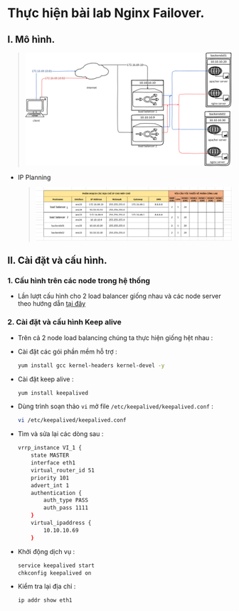 # Thực hiện bài lab Nginx Failover.

## I. Mô hình.

   > ![failover.png](../images/failover.png)

- IP Planning
    > ![ip plan](../images/ip-failover.png)
        
## II. Cài đặt và cấu hình.

### 1. Cấu hình trên các node trong hệ thống

- Lần lượt cấu hình cho 2 load balancer giống nhau và các node server theo hướng dẫn [tại đây](nginx-multiple-upstream.md)

###  2. Cài đặt và cấu hình Keep alive

- Trên cả 2 node load balancing chúng ta thực hiện giống hệt nhau :

- Cài đặt các gói phần mềm hỗ trợ :

    ```sh
    yum install gcc kernel-headers kernel-devel -y
    ```

- Cài đặt keep alive :

    ```sh
    yum install keepalived
    ```

- Dùng trình soạn thảo `vi` mở file `/etc/keepalived/keepalived.conf` :

    ```sh
    vi /etc/keepalived/keepalived.conf
    ```

- Tìm và sửa lại các dòng sau :

    ```sh
    vrrp_instance VI_1 {
        state MASTER
        interface eth1
        virtual_router_id 51
        priority 101
        advert_int 1
        authentication {
            auth_type PASS
            auth_pass 1111
        }
        virtual_ipaddress {
            10.10.10.69
        }
    ```

- Khởi động dịch vụ :

    ```sh
    service keepalived start
    chkconfig keepalived on
    ```

- Kiểm tra lại địa chỉ :

    ```sh
    ip addr show eth1
    ```
